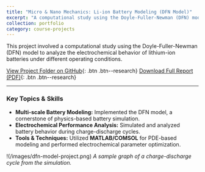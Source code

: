 ```yaml
---
title: "Micro & Nano Mechanics: Li-ion Battery Modeling (DFN Model)"
excerpt: "A computational study using the Doyle-Fuller-Newman (DFN) model to analyze the electrochemical behavior of lithium-ion batteries."
collection: portfolio
category: course-projects
---
```


This project involved a computational study using the Doyle-Fuller-Newman (DFN) model to analyze the electrochemical behavior of lithium-ion batteries under different operating conditions.

[View Project Folder on GitHub](https://github.com/souravds1/Portfolio/tree/main/Nano%20Mechanics){: .btn .btn--research}
[Download Full Report (PDF)](https://github.com/souravds1/Portfolio/raw/main/Nano%20Mechanics/Modeling%20%26%20Simulation%20of%20Li-ion%20batteries%20using%20Doylar-Fuller-Newman%20(DFN).pdf){: .btn .btn--research}

---

### Key Topics & Skills
* **Multi-scale Battery Modeling:** Implemented the DFN model, a cornerstone of physics-based battery simulation.
* **Electrochemical Performance Analysis:** Simulated and analyzed battery behavior during charge-discharge cycles.
* **Tools & Techniques:** Utilized **MATLAB/COMSOL** for PDE-based modeling and performed electrochemical parameter optimization.

!(/images/dfn-model-project.png)
*A sample graph of a charge-discharge cycle from the simulation.*
